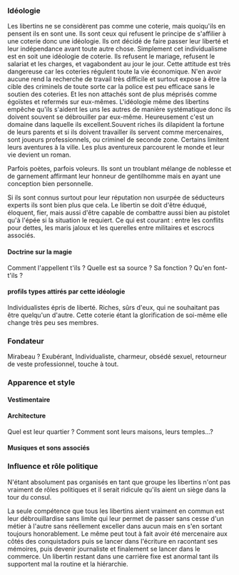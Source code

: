 ### Idéologie
Les libertins ne se considèrent pas comme une coterie, mais quoiqu'ils en pensent ils en sont une. Ils sont ceux qui refusent le principe de s'affilier à une coterie donc une idéologie. Ils ont décidé de faire passer leur liberté et leur indépendance avant toute autre chose. Simplement cet individualisme est en soit une idéologie de coterie. Ils refusent le mariage, refusent le salariat et les charges, et vagabondent au jour le jour. Cette attitude est très dangereuse car les coteries régulent toute la vie économique. N'en avoir aucune rend la recherche de travail très difficile et surtout expose à être la cible des criminels de toute sorte car la police est peu efficace sans le soutien des coteries. Et les non attachés sont de plus méprisés comme égoïstes et refermés sur eux-mêmes. L'idéologie même des libertins empêche qu'ils s'aident les uns les autres de manière systématique donc ils doivent souvent se débrouiller par eux-même. Heureusement c'est un domaine dans laquelle ils excellent.Souvent riches ils dilapident la fortune de leurs parents et si ils doivent travailler ils servent comme mercenaires, sont joueurs professionnels, ou criminel de seconde zone. Certains limitent leurs aventures à la ville. Les plus aventureux parcourent le monde et leur vie devient un roman.

Parfois poètes, parfois voleurs. Ils sont un troublant mélange de noblesse et de garnement affirmant leur honneur de gentilhomme mais en ayant une conception bien personnelle.

Si ils sont connus surtout pour leur réputation non usurpée de séducteurs experts ils sont bien plus que cela. Le libertin se doit d'être éduqué, éloquent, fier, mais aussi d'être capable de combattre aussi bien au pistolet qu'à l'épée si la situation le requiert. Ce qui est courant : entre les conflits pour dettes, les maris jaloux et les querelles entre militaires et escrocs associés.

#### Doctrine sur la magie

Comment l'appellent t'ils ? Quelle est sa source ? Sa fonction ? Qu'en font-t'ils ?

#### profils types attirés par cette idéologie
Individualistes épris de liberté. Riches, sûrs d'eux, qui ne souhaitant pas être quelqu'un d'autre. Cette coterie étant la glorification de soi-même elle change très peu ses membres.

### Fondateur
Mirabeau ? Exubérant, Individualiste, charmeur, obsédé sexuel, retourneur de veste professionnel, touche à tout.

### Apparence et style

#### Vestimentaire

#### Architecture
Quel est leur quartier ?
Comment sont leurs maisons, leurs temples...?

#### Musiques et sons associés

### Influence et rôle politique
N'étant absolument pas  organisés en tant que groupe les libertins n'ont pas vraiment de rôles politiques et il serait ridicule qu'ils aient un siège dans la tour du consul.

La seule compétence que tous les libertins aient vraiment en commun est leur débrouillardise sans limite qui leur permet de passer sans cesse d'un métier à l'autre sans réellement exceller dans aucun mais en s'en sortant toujours honorablement. Le même peut tout à fait avoir été mercenaire aux côtés des conquistadors puis se lancer dans l'écriture en racontant ses mémoires, puis devenir journaliste et finalement se lancer dans le commerce. Un libertin restant dans une carrière fixe est anormal tant ils supportent mal la routine et la hiérarchie.
